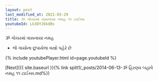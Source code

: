 ```yaml
---
layout: post
last_modified_at: 2021-03-29
title: ૐ ગોચરમાં વાસનાયા નમહ ૧૧ ટાઈમ્સ
youtubeId: Lk3DYJ6kdBs
---
```

 
 
 ૐ ગોચરમાં વાસનાયા નમહ  
 
 -  જે ગાયોના છુપાયેલા વસ્ત્રો પહેરે છે 
 
  
 
  
 
 
 
 
 
 


{% include youtubePlayer.html id=page.youtubeId %}
 
[Next]({{ site.baseurl }}{% link  split1/_posts/2014-06-13-ૐ હિરણ્ય બહાવે નમહ ૧૧ ટાઈમ્સ.md%})
 
